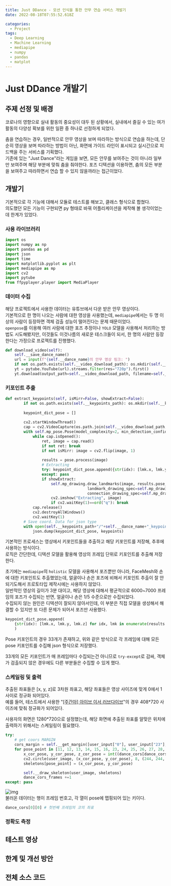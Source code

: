 ```yaml
---
title: Just DDance - 모션 인식을 통한 안무 연습 서비스 개발기
date: 2022-08-18T07:55:52.618Z

categories:
  - Project
tags:
  - Deep Learning
  - Machine Learning
  - mediapipe
  - numpy
  - pandas
  - matplot
---
```

# Just DDance 개발기
## 주제 선정 및 배경
코로나의 영향으로 실내 활동의 중요성이 대두 된 상황에서, 실내에서 즐길 수 있는 여가 활동의 다양성 확보를 위한 일환 중 하나로 선정하게 되었다.  

춤을 연습하는 경우, 일반적으로 안무 영상을 보며 따라하는 방식으로 연습을 하는데, 단순히 영상을 보며 따라하는 방법이 아닌, 화면에 가이드 라인이 표시되고 실시간으로 피드백을 주는 서비스를 기획했다.  
기존에 있는 "Just Dance"라는 게임을 보면, 모든 안무를 보여주는 것이 아니라 일부만 보여주며 해당 부분에 맞춰 춤을 춰야한다. 포즈 디텍션을 이용하면, 춤의 모든 부분을 보여주고 따라하면서 연습 할 수 있지 않을까라는 접근이었다.

## 개발기
기본적으로 각 기능에 대해서 모듈로 테스트를 해보고, 클래스 형식으로 합쳤다.  
의도했던 모든 기능이 구현되면 py 형태로 바꿔 어플리케이션을 제작해 볼 생각이었는데 한계가 있었다.
### 사용 라이브러리
```python
import os
import numpy as np
import pandas as pd
import json
import time
import matplotlib.pyplot as plt
import mediapipe as mp
import cv2
import pytube
from ffpyplayer.player import MediaPlayer
```

### 데이터 수집
해당 프로젝트에서 사용한 데이터는 유튜브에서 다운 받은 안무 영상이다.  
기본적으로 한 명이 나오는 사람에 대한 영상을 사용했는데, `mediapipe`에서는 두 명 이상의 사람이 등장하면 객체 검출 성능이 떨어진다는 문제 때문이었다.  
`openpose`를 이용해 여러 사람에 대한 포즈 추정이나 `YOLO` 모델을 사용해서 처리하는 방법도 시도해봤지만, 이것들도 이것나름의 새로운 테스크들이 되서, 한 명의 사람만 등장한다는 가정으로 프로젝트를 진행했다.  
```python
def download_video(self):
    self.__save_dance_name()
    url = input(f"{self.__dance_name}의 안무 영상 링크: ")
    if not os.path.exists(self.__video_download_path): os.mkdir(self.__video_download_path)
    yt = pytube.YouTube(url).streams.filter(res="720p").first()
    yt.download(output_path=self.__video_download_path, filename=self.__dance_name+".mp4")
```

### 키포인트 추출
```python
def extract_keypoints(self, isMirr=False, showExtract=False):
        if not os.path.exists(self.__keypoints_path): os.mkdir(self.__keypoints_path)
        
        keypoint_dict_pose = []
        
        cv2.startWindowThread()
        cap = cv2.VideoCapture(os.path.join(self.__video_download_path, self.__dance_name+".mp4"))
        with self.mp_pose.Pose(model_complexity=2, min_detection_confidence=0.5, min_tracking_confidence=0.5) as pose:
            while cap.isOpened():
                ret, image = cap.read()
                if not ret: break
                if not isMirr: image = cv2.flip(image, 1)
                
                results = pose.process(image)
                # Extracting
                try: keypoint_dict_pose.append({str(idx): [lmk.x, lmk.y, lmk.z] for idx, lmk in enumerate(results.pose_landmarks.landmark)})
                except: pass
                if showExtract:
                    self.mp_drawing.draw_landmarks(image, results.pose_landmarks, self.mp_pose.POSE_CONNECTIONS,
                                    landmark_drawing_spec=self.mp_drawing.DrawingSpec(color=(244, 244, 244), thickness=2, circle_radius=1),
                                    connection_drawing_spec=self.mp_drawing.DrawingSpec(color=(153, 255, 153), thickness=2, circle_radius=1))
                    cv2.imshow("Extracting", image)
                    if cv2.waitKey(1)==ord("q"): break
            cap.release()
            cv2.destroyAllWindows()
            cv2.waitKey(1)
        # Save coord. Data for json type
        with open(self.__keypoints_path+"/"+self.__dance_name+"_keypoints.json", "w") as keypoints:
            json.dump(keypoint_dict_pose, keypoints)
```
기본적인 프로세스는 영상에서 키포인트들을 추출하고 해당 키포인트를 저장해, 추후에 사용하는 방식이다.  
로직은 간단한데, 디텍션 모델을 활용해 영상의 프레임 단위로 키포인트를 추출해 저장한다.  

초기에는 `mediapipe`의 `holistic` 모델을 사용해서 포즈뿐만 아니라, FaceMesh와 손에 대한 키포인트도 추출했었는데, 얼굴이나 손은 포즈에 비해서 키포인트 추출이 잘 안되기도해서 프로토타입 제작시에는 사용하지 않았다.  
일반적인 영상의 길이가 3분 대이고, 해당 영상에 대해서 평균적으로 6000~7000 프레임의 포즈가 수집되는 반면, 얼굴이나 손은 1/5 수준으로만 수집되었다.  
수집되지 않는 원인은 디텍션이 잘되지 않아서인데, 이 부분은 직접 모델을 생성해서 해결할 수 있지만 또 다른 문제가 되어서 포즈만 사용했다.  

```python
keypoint_dict_pose.append(
    {str(idx): [lmk.x, lmk.y, lmk.z] for idx, lmk in enumerate(results.pose_landmarks.landmark)}
    )
```
Pose 키포인트의 경우 33개가 존재하고, 위와 같은 방식으로 각 프레임에 대해 모든 pose 키포인트를 수집해 json 형식으로 저장했다.

33개의 모든 키포인트가 매 프레임마다 수집되는건 아니므로 `try-except`로 감싸, 객체가 검출되지 않은 경우에도 다른 부분들은 수집할 수 있게 했다.

### 스케일링 및 출력
추출된 좌표들은 [x, y, z]로 3차원 좌표고, 해당 좌표들은 영상 사이즈에 맞게 0에서 1사이로 정규화 되어있다.  
예를 들어, 테스트에서 사용한 "[[주간아] 아이브 이서 러브다이브](https://www.youtube.com/watch?v=p6W1inGaUpo)"의 경우 408\*720 사이즈에 맞춰 정규화가 되어있다.  

사용자의 화면은 1280\*720으로 설정했는데, 해당 화면에 추출된 좌표를 알맞은 위치에 출력하기 위해서는 스케일링이 필요했다.

```python
try:
    # get coors MARGIN
    cors_margin = self.__get_margin([user_input["0"], user_input["23"], user_input["24"]], [dance_cors[dance_cors_frames][0], dance_cors[dance_cors_frames][23], dance_cors[dance_cors_frames][24]])
    for pose_point in [11, 12, 13, 14, 15, 16, 23, 24, 25, 26, 27, 28, 29, 30, 31, 32]:
        x_cor_pose, y_cor_pose, z_cor_pose = int((dance_cors[dance_cors_frames][pose_point][0]+cors_margin[0])*user_image.shape[1]), int((dance_cors[dance_cors_frames][pose_point][1]+cors_margin[1])*user_image.shape[0]), int((dance_cors[dance_cors_frames][pose_point][2]+cors_margin[2])*1000)
        cv2.circle(user_image, (x_cor_pose, y_cor_pose), 8, (244, 244, 244), cv2.FILLED)
        skeletons[pose_point] = (x_cor_pose, y_cor_pose)

        self.__draw_skeleton(user_image, skeletons)
        dance_cors_frames +=1
except: pass
```
![img](https://google.github.io/mediapipe/images/mobile/pose_tracking_full_body_landmarks.png)  
불러온 데이터는 행이 프레임 번호고, 각 열이 pose에 맵핑되어 있는 키이다.  
```python
dance_cors[0][0] # 첫번째 프레임의 코의 좌표
```
 
### 정확도 측정

## 테스트 영상

## 한계 및 개선 방안

## 전체 소스 코드